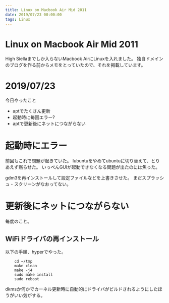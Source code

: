 ```yaml
---
title: Linux on Macbook Air Mid 2011
date: 2019/07/23 00:00:00
tags: Linux
---
```

# Linux on Macbook Air Mid 2011
High Siellaまでしか入らないMacbook AirにLinuxを入れました。
独自ドメインのブログを作る前からメモをとっていたので、それを掲載しています。

# 2019/07/23
今日やったこと
- aptでたくさん更新
- 起動時に毎回エラー?
- aptで更新後にネットにつながらない

# 起動時にエラー
前回もこれで問題が起きていた。
lubuntuをやめてubuntuに切り替えて、とりあえず黙らせた。
いっぺんGUIが起動できなくなる問題が出たのには焦った。

gdm3を再インストールして設定ファイルなどを上書きさせた。
まだスプラッシュ・スクリーンがなおってない。

# 更新後にネットにつながらない
毎度のこと。

## WiFiドライバの再インストール
以下の手順、hyperでやった。

```
    cd ~/tmp
    make clean
    make -j4
    sudo make install
    sudo reboot
```
dkmsか何かでカーネル更新時に自動的にドライバがビルドされるようにしたほうがいい気がする。